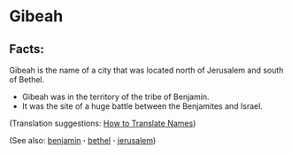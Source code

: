 # Gibeah #

## Facts: ##

Gibeah is the name of a city that was located north of Jerusalem and south of Bethel.

* Gibeah was in the territory of the tribe of Benjamin.
* It was the site of a huge battle between the Benjamites and Israel.

(Translation suggestions: [How to Translate Names](https://git.door43.org/Door43/en-ta-translate-vol1/src/master/content/translate_names.md))

(See also: [benjamin](../other/benjamin.md) **·** [bethel](../other/bethel.md) **·** [jerusalem](../other/jerusalem.md))

